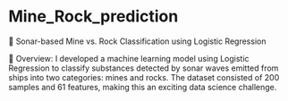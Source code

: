 # Mine_Rock_prediction
🚢 Sonar-based Mine vs. Rock Classification using Logistic Regression

📌 Overview:
I developed a machine learning model using Logistic Regression to classify substances detected by sonar waves emitted from ships into two categories: mines and rocks. The dataset consisted of 200 samples and 61 features, making this an exciting data science challenge.
